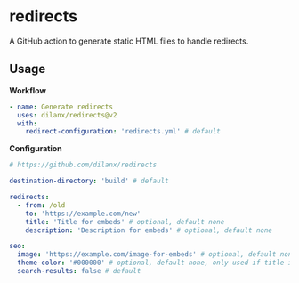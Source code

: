 # redirects

A GitHub action to generate static HTML files to handle redirects.

## Usage

**Workflow**

```yml
- name: Generate redirects
  uses: dilanx/redirects@v2
  with:
    redirect-configuration: 'redirects.yml' # default
```

**Configuration**

```yml
# https://github.com/dilanx/redirects

destination-directory: 'build' # default

redirects:
  - from: /old
    to: 'https://example.com/new'
    title: 'Title for embeds' # optional, default none
    description: 'Description for embeds' # optional, default none

seo:
  image: 'https://example.com/image-for-embeds' # optional, default none, only used if title is set
  theme-color: '#000000' # optional, default none, only used if title is set
  search-results: false # default
```
